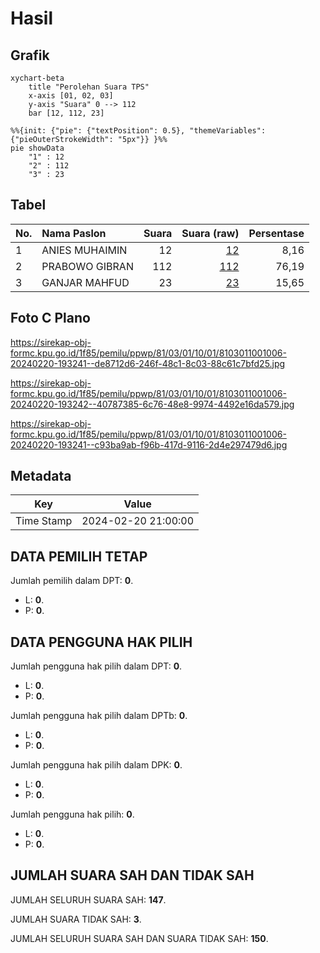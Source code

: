 # Hasil

## Grafik

```mermaid
xychart-beta
    title "Perolehan Suara TPS"
    x-axis [01, 02, 03]
    y-axis "Suara" 0 --> 112
    bar [12, 112, 23]
```

```mermaid
%%{init: {"pie": {"textPosition": 0.5}, "themeVariables": {"pieOuterStrokeWidth": "5px"}} }%%
pie showData
    "1" : 12
    "2" : 112
    "3" : 23
```

## Tabel

| No. | Nama Paslon    | Suara | Suara (raw) | Persentase |
|:--- |:-------------- | -----:| -----------:| ----------:|
| 1   | ANIES MUHAIMIN | 12    | [12][p-1]   | 8,16       |
| 2   | PRABOWO GIBRAN | 112   | [112][p-2]  | 76,19      |
| 3   | GANJAR MAHFUD  | 23    | [23][p-3]   | 15,65      |


[p-1]: https://github.com/gigit-pemilu/pemilu-2024-81-maluku/blob/main/pilpres/hitung-suara/sub/81-maluku/sub/03-kepulauan-tanimbar/sub/01-tanimbar-selatan/sub/1001-saumlaki/sub/006-tps/sub/paslon-1.txt
[p-2]: https://github.com/gigit-pemilu/pemilu-2024-81-maluku/blob/main/pilpres/hitung-suara/sub/81-maluku/sub/03-kepulauan-tanimbar/sub/01-tanimbar-selatan/sub/1001-saumlaki/sub/006-tps/sub/paslon-2.txt
[p-3]: https://github.com/gigit-pemilu/pemilu-2024-81-maluku/blob/main/pilpres/hitung-suara/sub/81-maluku/sub/03-kepulauan-tanimbar/sub/01-tanimbar-selatan/sub/1001-saumlaki/sub/006-tps/sub/paslon-3.txt

## Foto C Plano

https://sirekap-obj-formc.kpu.go.id/1f85/pemilu/ppwp/81/03/01/10/01/8103011001006-20240220-193241--de8712d6-246f-48c1-8c03-88c61c7bfd25.jpg

https://sirekap-obj-formc.kpu.go.id/1f85/pemilu/ppwp/81/03/01/10/01/8103011001006-20240220-193242--40787385-6c76-48e8-9974-4492e16da579.jpg

https://sirekap-obj-formc.kpu.go.id/1f85/pemilu/ppwp/81/03/01/10/01/8103011001006-20240220-193241--c93ba9ab-f96b-417d-9116-2d4e297479d6.jpg


## Metadata

| Key        | Value               |
| ---------- | ------------------- |
| Time Stamp | 2024-02-20 21:00:00 |


## DATA PEMILIH TETAP

Jumlah pemilih dalam DPT: **0**.
 * L: **0**.
 * P: **0**.

## DATA PENGGUNA HAK PILIH

Jumlah pengguna hak pilih dalam DPT: **0**.
 * L: **0**.
 * P: **0**.

Jumlah pengguna hak pilih dalam DPTb: **0**.
 * L: **0**.
 * P: **0**.

Jumlah pengguna hak pilih dalam DPK: **0**.
 * L: **0**.
 * P: **0**.

Jumlah pengguna hak pilih: **0**.
 * L: **0**.
 * P: **0**.

## JUMLAH SUARA SAH DAN TIDAK SAH

JUMLAH SELURUH SUARA SAH: **147**.

JUMLAH SUARA TIDAK SAH: **3**.

JUMLAH SELURUH SUARA SAH DAN SUARA TIDAK SAH: **150**.


